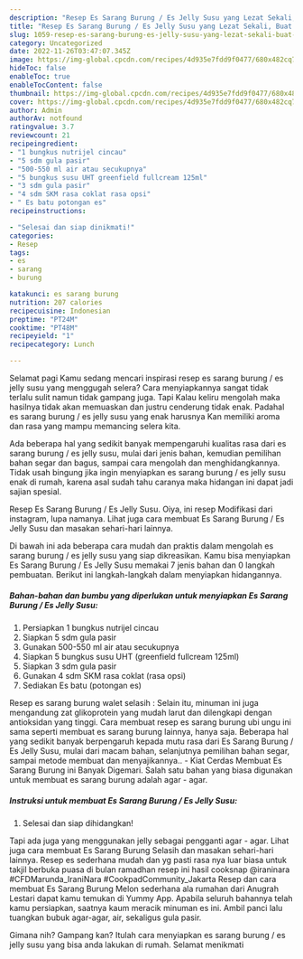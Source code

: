 ```yaml
---
description: "Resep Es Sarang Burung / Es Jelly Susu yang Lezat Sekali, Buat Buka Puasa Lezat Sekali"
title: "Resep Es Sarang Burung / Es Jelly Susu yang Lezat Sekali, Buat Buka Puasa Lezat Sekali"
slug: 1059-resep-es-sarang-burung-es-jelly-susu-yang-lezat-sekali-buat-buka-puasa-lezat-sekali
category: Uncategorized
date: 2022-11-26T03:47:07.345Z
image: https://img-global.cpcdn.com/recipes/4d935e7fdd9f0477/680x482cq70/es-sarang-burung-es-jelly-susu-foto-resep-utama.jpg
hideToc: false
enableToc: true
enableTocContent: false
thumbnail: https://img-global.cpcdn.com/recipes/4d935e7fdd9f0477/680x482cq70/es-sarang-burung-es-jelly-susu-foto-resep-utama.jpg
cover: https://img-global.cpcdn.com/recipes/4d935e7fdd9f0477/680x482cq70/es-sarang-burung-es-jelly-susu-foto-resep-utama.jpg
author: Admin
authorAv: notfound
ratingvalue: 3.7
reviewcount: 21
recipeingredient:
- "1 bungkus nutrijel cincau"
- "5 sdm gula pasir"
- "500-550 ml air atau secukupnya"
- "5 bungkus susu UHT greenfield fullcream 125ml"
- "3 sdm gula pasir"
- "4 sdm SKM rasa coklat rasa opsi"
- " Es batu potongan es"
recipeinstructions:

- "Selesai dan siap dinikmati!"
categories:
- Resep
tags:
- es
- sarang
- burung

katakunci: es sarang burung 
nutrition: 207 calories
recipecuisine: Indonesian
preptime: "PT24M"
cooktime: "PT48M"
recipeyield: "1"
recipecategory: Lunch

---
```



Selamat pagi Kamu sedang mencari inspirasi resep es sarang burung / es jelly susu yang menggugah selera? Cara menyiapkannya sangat tidak terlalu sulit namun tidak gampang juga. Tapi Kalau keliru mengolah maka hasilnya tidak akan memuaskan dan justru cenderung tidak enak. Padahal es sarang burung / es jelly susu yang enak harusnya Kan memiliki aroma dan rasa yang mampu memancing selera kita.


Ada beberapa hal yang sedikit banyak mempengaruhi kualitas rasa dari es sarang burung / es jelly susu, mulai dari jenis bahan, kemudian pemilihan bahan segar dan bagus, sampai cara mengolah dan menghidangkannya. Tidak usah bingung jika ingin menyiapkan es sarang burung / es jelly susu enak di rumah, karena asal sudah tahu caranya maka hidangan ini dapat jadi sajian spesial.

Resep Es Sarang Burung / Es Jelly Susu. Oiya, ini resep Modifikasi dari instagram, lupa namanya. Lihat juga cara membuat Es Sarang Burung / Es Jelly Susu dan masakan sehari-hari lainnya.


Di bawah ini ada beberapa cara mudah dan praktis dalam mengolah es sarang burung / es jelly susu yang siap dikreasikan. Kamu bisa menyiapkan Es Sarang Burung / Es Jelly Susu memakai 7 jenis bahan dan 0 langkah pembuatan. Berikut ini langkah-langkah dalam menyiapkan hidangannya.

<!--inarticleads1-->

##### Bahan-bahan dan bumbu yang diperlukan untuk menyiapkan Es Sarang Burung / Es Jelly Susu:

1. Persiapkan 1 bungkus nutrijel cincau
1. Siapkan 5 sdm gula pasir
1. Gunakan 500-550 ml air atau secukupnya
1. Siapkan 5 bungkus susu UHT (greenfield fullcream 125ml)
1. Siapkan 3 sdm gula pasir
1. Gunakan 4 sdm SKM rasa coklat (rasa opsi)
1. Sediakan  Es batu (potongan es)


Resep es sarang burung walet selasih : Selain itu, minuman ini juga mengandung zat glikoprotein yang mudah larut dan dilengkapi dengan antioksidan yang tinggi. Cara membuat resep es sarang burung ubi ungu ini sama seperti membuat es sarang burung lainnya, hanya saja. Beberapa hal yang sedikit banyak berpengaruh kepada mutu rasa dari Es Sarang Burung / Es Jelly Susu, mulai dari macam bahan, selanjutnya pemilihan bahan segar, sampai metode membuat dan menyajikannya.. - Kiat Cerdas Membuat Es Sarang Burung ini Banyak Digemari. Salah satu bahan yang biasa digunakan untuk membuat es sarang burung adalah agar - agar. 

<!--inarticleads2-->

##### Instruksi untuk membuat Es Sarang Burung / Es Jelly Susu:


1. Selesai dan siap dihidangkan!

Tapi ada juga yang menggunakan jelly sebagai pengganti agar - agar. Lihat juga cara membuat Es Sarang Burung Selasih dan masakan sehari-hari lainnya. Resep es sederhana mudah dan yg pasti rasa nya luar biasa untuk takjil berbuka puasa di bulan ramadhan resep ini hasil cooksnap @iraninara #CFDMarunda_IraniNara #CookpadCommunity_Jakarta Resep dan cara membuat Es Sarang Burung Melon sederhana ala rumahan dari Anugrah Lestari dapat kamu temukan di Yummy App. Apabila seluruh bahannya telah kamu persiapkan, saatnya kaum meracik minuman es ini. Ambil panci lalu tuangkan bubuk agar-agar, air, sekaligus gula pasir. 

Gimana nih? Gampang kan? Itulah cara menyiapkan es sarang burung / es jelly susu yang bisa anda lakukan di rumah. Selamat menikmati
